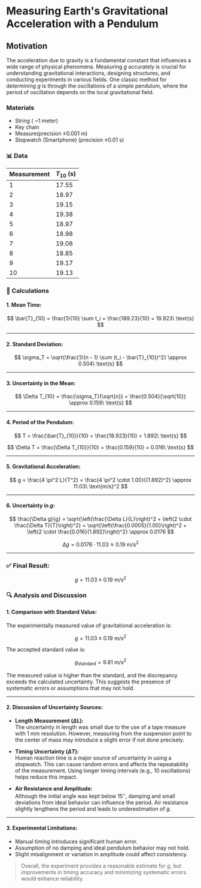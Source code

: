 # Measuring Earth's Gravitational Acceleration with a Pendulum

## Motivation

The acceleration 
 due to gravity is a fundamental constant that influences a wide range of physical phenomena. Measuring $g$ accurately is crucial for understanding gravitational interactions, designing structures, and conducting experiments in various fields. One classic method for determining $g$ is through the oscillations of a simple pendulum, where the period of oscillation depends on the local gravitational field.

### Materials

- String ( ~1 meter)
- Key chain
- Measure(precision ±0.001 m)
- Stopwatch (Smartphone) (precision ±0.01 s)

### 📊 Data

| Measurement  | $T_{10}$ (s) |
|---------------|--------------|
| 1             | 17.55        |
| 2             | 18.97        |
| 3             | 19.15        |
| 4             | 19.38        |
| 5             | 18.97        |
| 6             | 18.98        |
| 7             | 19.08        |
| 8             | 18.85        |
| 9             | 19.17        |
| 10            | 19.13        |

 ### 🧮 Calculations

#### 1. Mean Time:

$$
\bar{T}_{10} = \frac{1}{10} \sum t_i = \frac{189.23}{10} = 18.923\ \text{s}
$$

---

#### 2. Standard Deviation:

$$
\sigma_T = \sqrt{\frac{1}{n - 1} \sum (t_i - \bar{T}_{10})^2} \approx 0.504\ \text{s}
$$

---

#### 3. Uncertainty in the Mean:

$$
\Delta T_{10} = \frac{\sigma_T}{\sqrt{n}} = \frac{0.504}{\sqrt{10}} \approx 0.159\ \text{s}
$$

---

#### 4. Period of the Pendulum:

$$
T = \frac{\bar{T}_{10}}{10} = \frac{18.923}{10} = 1.892\ \text{s}
$$

$$
\Delta T = \frac{\Delta T_{10}}{10} = \frac{0.159}{10} = 0.016\ \text{s}
$$

---

#### 5. Gravitational Acceleration:

$$
g = \frac{4 \pi^2 L}{T^2} = \frac{4 \pi^2 \cdot 1.00}{(1.892)^2} \approx 11.03\ \text{m/s}^2
$$

---

#### 6. Uncertainty in $g$:

$$
\frac{\Delta g}{g} = \sqrt{\left(\frac{\Delta L}{L}\right)^2 + \left(2 \cdot \frac{\Delta T}{T}\right)^2}
= \sqrt{\left(\frac{0.0005}{1.00}\right)^2 + \left(2 \cdot \frac{0.016}{1.892}\right)^2}
\approx 0.0176
$$

$$
\Delta g = 0.0176 \cdot 11.03 \approx 0.19\ \text{m/s}^2
$$

---

### ✅ Final Result:

$$
g = 11.03 \pm 0.19\ \text{m/s}^2
$$




### 🔍 Analysis and Discussion

#### 1. Comparison with Standard Value:

The experimentally measured value of gravitational acceleration is:

$$
g = 11.03 \pm 0.19\ \text{m/s}^2
$$

The accepted standard value is:

$$
g_{\text{standard}} = 9.81\ \text{m/s}^2
$$

The measured value is higher than the standard, and the discrepancy exceeds the calculated uncertainty. This suggests the presence of systematic errors or assumptions that may not hold.

---

#### 2. Discussion of Uncertainty Sources:

- **Length Measurement ($\Delta L$):**  
  The uncertainty in length was small due to the use of a tape measure with 1 mm resolution. However, measuring from the suspension point to the center of mass may introduce a slight error if not done precisely.

- **Timing Uncertainty ($\Delta T$):**  
  Human reaction time is a major source of uncertainty in using a stopwatch. This can cause random errors and affects the repeatability of the measurement. Using longer timing intervals (e.g., 10 oscillations) helps reduce this impact.

- **Air Resistance and Amplitude:**  
  Although the initial angle was kept below $15^\circ$, damping and small deviations from ideal behavior can influence the period. Air resistance slightly lengthens the period and leads to underestimation of $g$.

---

#### 3. Experimental Limitations:

- Manual timing introduces significant human error.
- Assumption of no damping and ideal pendulum behavior may not hold.
- Slight misalignment or variation in amplitude could affect consistency.

> Overall, the experiment provides a reasonable estimate for $g$, but improvements in timing accuracy and minimizing systematic errors would enhance reliability.
